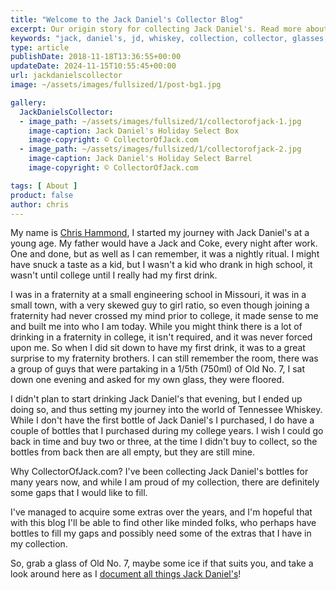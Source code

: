 ```yaml
---
title: "Welcome to the Jack Daniel's Collector Blog"
excerpt: Our origin story for collecting Jack Daniel's. Read more about Chris Hammond and how this website started.
keywords: "jack, daniel's, jd, whiskey, collection, collector, glasses, bottles, value, jack daniel, jack daniel's"
type: article
publishDate: 2018-11-18T13:36:55+00:00
updateDate: 2024-11-15T10:55:45+00:00
url: jackdanielscollector
image: ~/assets/images/fullsized/1/post-bg1.jpg

gallery:
  JackDanielsCollector:
  - image_path: ~/assets/images/fullsized/1/collectorofjack-1.jpg
    image-caption: Jack Daniel's Holiday Select Box
    image-copyright: © CollectorOfJack.com
  - image_path: ~/assets/images/fullsized/1/collectorofjack-2.jpg
    image-caption: Jack Daniel's Holiday Select Barrel
    image-copyright: © CollectorOfJack.com

tags: [ About ] 
product: false
author: chris
---
```

My name is [Chris Hammond](https://www.chrishammond.com/), I started my journey with Jack Daniel's at a young age. My father would have a Jack and Coke, every night after work. One and done, but as well as I can remember, it was a nightly ritual. I might have snuck a taste as a kid, but I wasn't a kid who drank in high school, it wasn't until college until I really had my first drink.

I was in a fraternity at a small engineering school in Missouri, it was in a small town, with a very skewed guy to girl ratio, so even though joining a fraternity had never crossed my mind prior to college, it made sense to me and built me into who I am today. While you might think there is a lot of drinking in a fraternity in college, it isn't required, and it was never forced upon me. So when I did sit down to have my first drink, it was to a great surprise to my fraternity brothers. I can still remember the room, there was a group of guys that were partaking in a 1/5th (750ml) of Old No. 7, I sat down one evening and asked for my own glass, they were floored.

I didn't plan to start drinking Jack Daniel's that evening, but I ended up doing so, and thus setting my journey into the world of Tennessee Whiskey. While I don't have the first bottle of Jack Daniel's I purchased, I do have a couple of bottles that I purchased during my college years. I wish I could go back in time and buy two or three, at the time I didn't buy to collect, so the bottles from back then are all empty, but they are still mine.

Why CollectorOfJack.com? I've been collecting Jack Daniel's bottles for many years now, and while I am proud of my collection, there are definitely some gaps that I would like to fill.

I've managed to acquire some extras over the years, and I'm hopeful that with this blog I'll be able to find other like minded folks, who perhaps have bottles to fill my gaps and possibly need some of the extras that I have in my collection.

So, grab a glass of Old No. 7, maybe some ice if that suits you, and take a look around here as I [document all things Jack Daniel's](/)!

